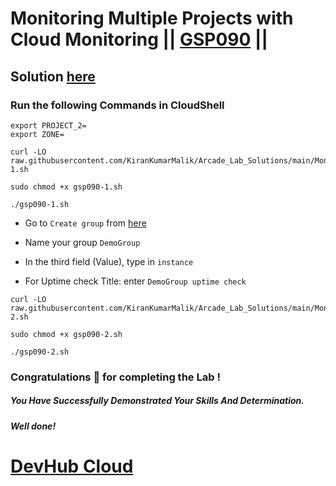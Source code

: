 # Monitoring Multiple Projects with Cloud Monitoring || [GSP090](https://www.cloudskillsboost.google/focuses/621?parent=catalog) ||

## Solution [here](https://youtu.be/NLQ0j9y2ZaU)

### Run the following Commands in CloudShell
```
export PROJECT_2=
export ZONE=
```
```
curl -LO raw.githubusercontent.com/KiranKumarMalik/Arcade_Lab_Solutions/main/Monitoring%20Multiple%20Projects%20with%20Cloud%20Monitoring/gsp090-1.sh

sudo chmod +x gsp090-1.sh

./gsp090-1.sh
```
* Go to `Create group` from [here](https://console.cloud.google.com/monitoring/groups?)

* Name your group `DemoGroup`

* In the third field (Value), type in `instance`

* For Uptime check Title: enter `DemoGroup uptime check`

```
curl -LO raw.githubusercontent.com/KiranKumarMalik/Arcade_Lab_Solutions/main/Monitoring%20Multiple%20Projects%20with%20Cloud%20Monitoring/gsp090-2.sh

sudo chmod +x gsp090-2.sh

./gsp090-2.sh
```

### Congratulations 🎉 for completing the Lab !

##### *You Have Successfully Demonstrated Your Skills And Determination.*

#### *Well done!*


# [DevHub Cloud](https://www.youtube.com/@DevHub_Cloud)

